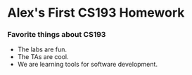 # Alex's First CS193 Homework

### Favorite things about CS193

- The labs are fun.
- The TAs are cool.
- We are learning tools for software development.
